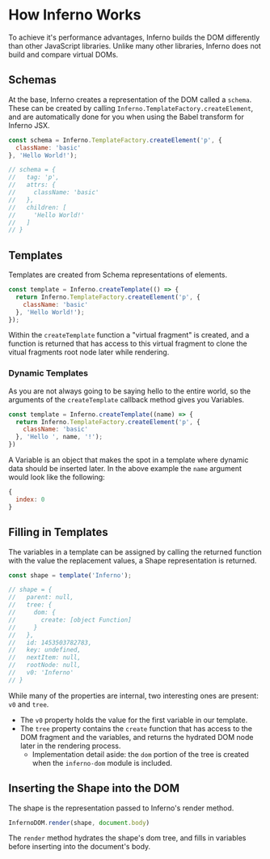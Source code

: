 # How Inferno Works
To achieve it's performance advantages, Inferno builds the DOM differently than other JavaScript libraries. Unlike many other libraries, Inferno does not build and compare virtual DOMs.

## Schemas

At the base, Inferno creates a representation of the DOM called a `schema`. These can be created by calling `Inferno.TemplateFactory.createElement`, and are automatically done for you when using the Babel transform for Inferno JSX.

```javascript
const schema = Inferno.TemplateFactory.createElement('p', {
  className: 'basic'
}, 'Hello World!');

// schema = {
//   tag: 'p',
//   attrs: {
//     className: 'basic'
//   },
//   children: [
//     'Hello World!'
//   ]
// }
```

## Templates

Templates are created from Schema representations of elements.

```javascript
const template = Inferno.createTemplate(() => {
  return Inferno.TemplateFactory.createElement('p', {
    className: 'basic'
  }, 'Hello World!');
});
```

Within the `createTemplate` function a "virtual fragment" is created, and a function is returned that has access to this virtual fragment to clone the vitual fragments root node later while rendering.

### Dynamic Templates

As you are not always going to be saying hello to the entire world, so the arguments of the `createTemplate` callback method gives you Variables.

```javascript
const template = Inferno.createTemplate((name) => {
  return Inferno.TemplateFactory.createElement('p', {
    className: 'basic'
  }, 'Hello ', name, '!');
})
```

A Variable is an object that makes the spot in a template where dynamic data should be inserted later. In the above example the `name` argument would look like the following:

```javascript
{
  index: 0
}
```

## Filling in Templates

The variables in a template can be assigned by calling the returned function with the value the replacement values, a Shape representation is returned.

```javascript
const shape = template('Inferno');

// shape = {
//   parent: null,
//   tree: {
//     dom: {
//       create: [object Function]
//     }
//   },
//   id: 1453503782783,
//   key: undefined,
//   nextItem: null,
//   rootNode: null,
//   v0: 'Inferno'
// }
```

While many of the properties are internal, two interesting ones are present: `v0` and `tree`.

 - The `v0` property holds the value for the first variable in our template.
 - The `tree` property contains the `create` function that has access to the DOM fragment and the variables, and returns the hydrated DOM node later in the rendering process.
   - Implementation detail aside: the `dom` portion of the tree is created when the `inferno-dom` module is included.

## Inserting the Shape into the DOM

The shape is the representation passed to Inferno's render method.

```javascript
InfernoDOM.render(shape, document.body)
```

The `render` method hydrates the shape's dom tree, and fills in variables before inserting into the document's body.
